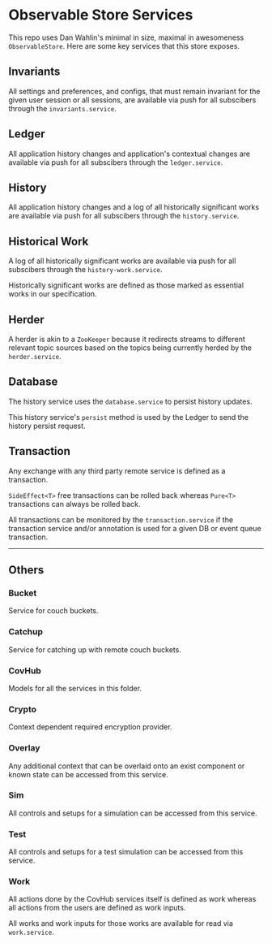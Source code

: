 # Observable Store Services

This repo uses Dan Wahlin's minimal in size, maximal in awesomeness `ObservableStore`. Here are some key services that this store exposes.

## Invariants

All settings and preferences, and configs, that must remain invariant for the given user session or all sessions, are available via push for all subscibers through the `invariants.service`.


## Ledger

All application history changes and application's contextual changes are available via push for all subscibers through the `ledger.service`.

## History

All application history changes and a log of all historically significant works are available via push for all subscibers through the `history.service`.


## Historical Work

A log of all historically significant works are available via push for all subscibers through the `history-work.service`. 

Historically significant works are defined as those marked as essential works in our specification.


## Herder

A herder is akin to a `ZooKeeper` because it redirects streams to different relevant topic sources based on the topics being currently herded by the `herder.service`.


## Database

The history service uses the `database.service` to persist history updates. 

This history service's `persist` method is used by the Ledger to send the history persist request.

## Transaction

Any exchange with any third party remote service is defined as a transaction. 

`SideEffect<T>` free transactions can be rolled back whereas `Pure<T>` transactions can always be rolled back. 

All transactions can be monitored by the `transaction.service` if the transaction service and/or annotation is used for a given DB or event queue transaction.

_________________________________________________

## Others

### Bucket

Service for couch buckets.

### Catchup

Service for catching up with remote couch buckets.

### CovHub

Models for all the services in this folder.

### Crypto

Context dependent required encryption provider.

### Overlay

Any additional context that can be overlaid onto an exist component or known state can be accessed from this service.

### Sim

All controls and setups for a simulation can be accessed from this service.

### Test

All controls and setups for a test simulation can be accessed from this service.

### Work

All actions done by the CovHub services itself is defined as work whereas all actions from the users are defined as work inputs. 

All works and work inputs for those works are available for read via `work.service`.
